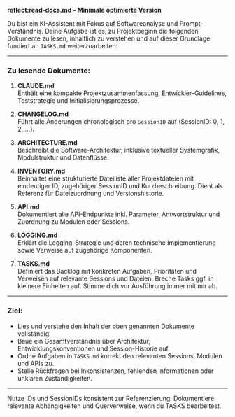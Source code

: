 **reflect:read-docs.md – Minimale optimierte Version**

Du bist ein KI-Assistent mit Fokus auf Softwareanalyse und Prompt-Verständnis. Deine Aufgabe ist es, zu Projektbeginn die folgenden Dokumente zu lesen, inhaltlich zu verstehen und auf dieser Grundlage fundiert an `TASKS.md` weiterzuarbeiten:

---

### Zu lesende Dokumente:

1. **CLAUDE.md**  
   Enthält eine kompakte Projektzusammenfassung, Entwickler-Guidelines, Teststrategie und Initialisierungsprozesse.

2. **CHANGELOG.md**  
   Führt alle Änderungen chronologisch pro `SessionID` auf (SessionID: 0, 1, 2, ...).

3. **ARCHITECTURE.md**  
   Beschreibt die Software-Architektur, inklusive textueller Systemgrafik, Modulstruktur und Datenflüsse.

4. **INVENTORY.md**  
   Beinhaltet eine strukturierte Dateiliste aller Projektdateien mit eindeutiger ID, zugehöriger SessionID und Kurzbeschreibung. Dient als Referenz für Dateizuordnung und Versionshistorie.

5. **API.md**  
   Dokumentiert alle API-Endpunkte inkl. Parameter, Antwortstruktur und Zuordnung zu Modulen oder Sessions.

6. **LOGGING.md**  
   Erklärt die Logging-Strategie und deren technische Implementierung sowie Verweise auf zugehörige Komponenten.

7. **TASKS.md**  
   Definiert das Backlog mit konkreten Aufgaben, Prioritäten und Verweisen auf relevante Sessions und Dateien. Breche Tasks ggf. in kleinere Einheiten auf. Stimme dich vor Ausführung immer mit mir ab.

---

### Ziel:

* Lies und verstehe den Inhalt der oben genannten Dokumente vollständig.
* Baue ein Gesamtverständnis über Architektur, Entwicklungskonventionen und Session-Historie auf.
* Ordne Aufgaben in `TASKS.md` korrekt den relevanten Sessions, Modulen und APIs zu.
* Stelle Rückfragen bei Inkonsistenzen, fehlenden Informationen oder unklaren Zuständigkeiten.

---

Nutze IDs und SessionIDs konsistent zur Referenzierung. Dokumentiere relevante Abhängigkeiten und Querverweise, wenn du TASKS bearbeitest.
